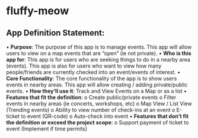 # fluffy-meow
## App Definition Statement:
• **Purpose**: The purpose of this app is to manage events. This app will allow users to view on a map events that are “open” (ie not private).
• **Who is this app for**: This app is for users who are seeking things to do in a nearby area (events). This app is also for users who want to view how many people/friends are currently checked into an event/events of interest.
• **Core Functionality**: The core functionality of the app is to show users events in nearby areas. This app will allow creating / adding private/public events.
• **How they’ll use it**: Track and View Events on a Map or as a list
• **Features that fit the definition**:
  o Create public/private events
  o Filter events in nearby areas (ie concerts, workshops, etc) o Map View / List View (Trending events)
  o Ability to view number of check-ins at an event
  o E-ticket to event (QR-code)
  o Auto-check into event
• **Features that don’t fit the definition or exceed the project scope**:
  o Support payment of ticket to event (Implement if time permits)
